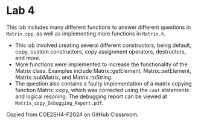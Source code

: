 # Lab 4
This lab includes many different functions to answer different questions in `Matrix.cpp`, as well as implementing more functions in `Matrix.h`.

- This lab involved creating several different constructors, being default, copy, custom constructors, copy assignment operators, destructors, and more.
- More functions were implemented to increase the functionality of the Matrix class. Examples include Matrix::getElement, Matrix::setElement, Matrix::subMatrix, and Matrix::toString.
- The question also contains a faulty implementation of a matrix copying function Matrix::copy, which was corrected using the `cout` statements and logical resoning. The debugging report can be viewed at `Matrix_copy_Debugging_Report.pdf`.

Copied from COE2SH4-F2024 on GitHub Classroom.